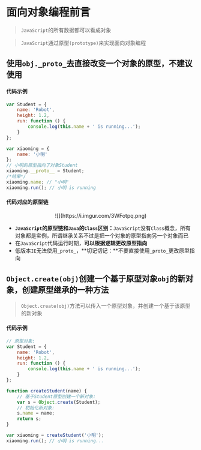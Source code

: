 # 面向对象编程前言

> `JavaScript`的所有数据都可以看成对象

> `JavaScript`通过原型`(prototype)`来实现面向对象编程

## 使用`obj._proto_`去直接改变一个对象的原型，**不建议使用**

#### 代码示例

```JavaScript
var Student = {
    name: 'Robot',
    height: 1.2,
    run: function () {
        console.log(this.name + ' is running...');
    }
};

var xiaoming = {
    name: '小明'
};
// 小明的原型指向了对象Student
xiaoming.__proto__ = Student;
/*结果*/
xiaoming.name; // "小明"
xiaoming.run(); // 小明 is running
```

#### 代码对应的原型链

<center>![](https://i.imgur.com/3WFotpq.png)</center>

* **`JavaScript`的原型链和`Java`的`Class`区别：**`JavaScript`没有`Class`概念，所有对象都是实例，所谓继承关系不过是把一个对象的原型指向另一个对象而已
* 在`JavaScript`代码运行时期，**可以根据逻辑更改原型指向**
* 低版本`IE`无法使用`_proto_`，**切记切记：**不要直接使用`_proto_`更改原型指向

## `Object.create(obj)`创建一个基于原型对象`obj`的新对象，创建原型继承的一种方法

> `Object.create(obj)`方法可以传入一个原型对象，并创建一个基于该原型的新对象

#### 代码示例

```JavaScript
// 原型对象:
var Student = {
    name: 'Robot',
    height: 1.2,
    run: function () {
        console.log(this.name + ' is running...');
    }
};

function createStudent(name) {
    // 基于Student原型创建一个新对象:
    var s = Object.create(Student);
    // 初始化新对象:
    s.name = name;
    return s;
}

var xiaoming = createStudent('小明');
xiaoming.run(); // 小明 is running...
```
